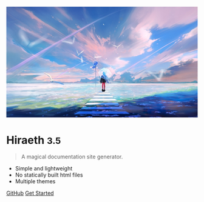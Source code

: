 <!-- _coverpage.md -->

![logo](img/photo1.jpg)

# Hiraeth <small>3.5</small>

> A magical documentation site generator.

- Simple and lightweight
- No statically built html files
- Multiple themes

[GitHub](https://github.com/docsifyjs/docsify/)
[Get Started](README)

<!-- [Get Started](#Headline) -->
